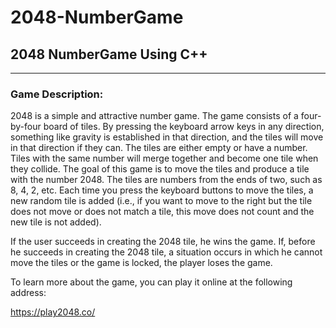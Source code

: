 
# 2048-NumberGame
## 2048 NumberGame Using C++
---
### Game Description:

2048 is a simple and attractive number game. The game consists of a four-by-four board of tiles. By pressing the keyboard arrow keys in any direction, something like gravity is established in that direction, and the tiles will move in that direction if they can. The tiles are either empty or have a number. Tiles with the same number will merge together and become one tile when they collide. The goal of this game is to move the tiles and produce a tile with the number 2048. The tiles are numbers from the ends of two, such as 8, 4, 2, etc.
Each time you press the keyboard buttons to move the tiles, a new random tile is added (i.e., if you want to move to the right but the tile does not move or does not match a tile, this move does not count and the new tile is not added).

If the user succeeds in creating the 2048 tile, he wins the game. If, before he succeeds in creating the 2048 tile, a situation occurs in which he cannot move the tiles or the game is locked, the player loses the game.

To learn more about the game, you can play it online at the following address:

https://play2048.co/
